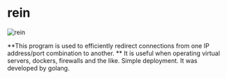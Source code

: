 # rein

![rein](https://raw.githubusercontent.com/firstboot/rein/master/rein-logo.png)

**This program is used to efficiently redirect connections from one IP address/port combination to another. **
It is useful when operating virtual servers, dockers, firewalls and the like. 
Simple deployment. 
It was developed by golang.


